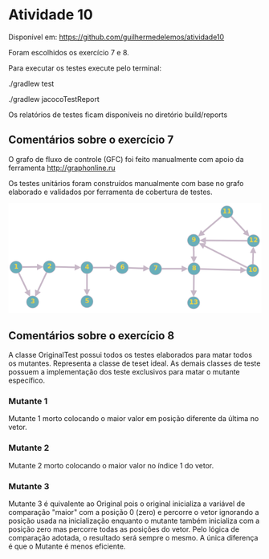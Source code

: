 # Atividade 10
Disponível em: https://github.com/guilhermedelemos/atividade10

Foram escolhidos os exercício 7 e 8.

Para executar os testes execute pelo terminal:

./gradlew test

./gradlew jacocoTestReport

Os relatórios de testes ficam disponíveis no diretório build/reports

## Comentários sobre o exercício 7

O grafo de fluxo de controle (GFC) foi feito manualmente com apoio da ferramenta http://graphonline.ru

Os testes unitários foram construídos manualmente com base no grafo elaborado e validados por ferramenta de cobertura de testes.

![Grafo de fluxo de controle](Exercicio-08-GFC.png)

## Comentários sobre o exercício 8

A classe OriginalTest possui todos os testes elaborados para matar todos os mutantes. Representa a classe de teset ideal. As demais classes de teste possuem a implementação dos teste exclusivos para matar o mutante específico.

### Mutante 1

Mutante 1 morto colocando o maior valor em posição diferente da última no vetor.

### Mutante 2

Mutante 2 morto colocando o maior valor no índice 1 do vetor.

### Mutante 3

Mutante 3 é quivalente ao Original pois o original inicializa a variável de comparação "maior" com a posição 0 (zero) e percorre o vetor ignorando a posição usada na inicialização enquanto o mutante também inicializa com a posição zero mas percorre todas as posições do vetor. Pelo lógica de comparação adotada, o resultado será sempre o mesmo. A única diferença é que o Mutante é menos eficiente.

